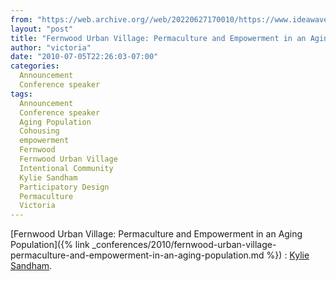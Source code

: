 ```yaml
---
from: "https://web.archive.org//web/20220627170010/https://www.ideawave.ca/fernwood-urban-village-permaculture-and-empowerment-in-an-aging-population-kylie-sandham/"
layout: "post"
title: "Fernwood Urban Village: Permaculture and Empowerment in an Aging Population : Kylie Sandham"
author: "victoria"
date: "2010-07-05T22:26:03-07:00"
categories:
  Announcement
  Conference speaker
tags: 
  Announcement
  Conference speaker
  Aging Population
  Cohousing
  empowerment
  Fernwood
  Fernwood Urban Village
  Intentional Community
  Kylie Sandham
  Participatory Design
  Permaculture
  Victoria
---
```


[Fernwood Urban Village: Permaculture and Empowerment in an Aging Population]({% link _conferences/2010/fernwood-urban-village-permaculture-and-empowerment-in-an-aging-population.md %}) : [Kylie Sandham](http://www.fernwoodurbanvillage.ca/).
